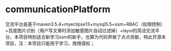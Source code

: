 # communicationPlatform

交流平台是基于maven3.5.4+myeclipse13+mysql5.5+ssm+RBAC（权限控制）+百度图片识别（用户写文章时添加敏感图片自动过滤掉）+layui的简洁交流平台，本项目特别适合新学习ssm的新手，也算为代码界做了点点贡献，特此开源本项目，注：本项目只能用于学习，商用侵权；
